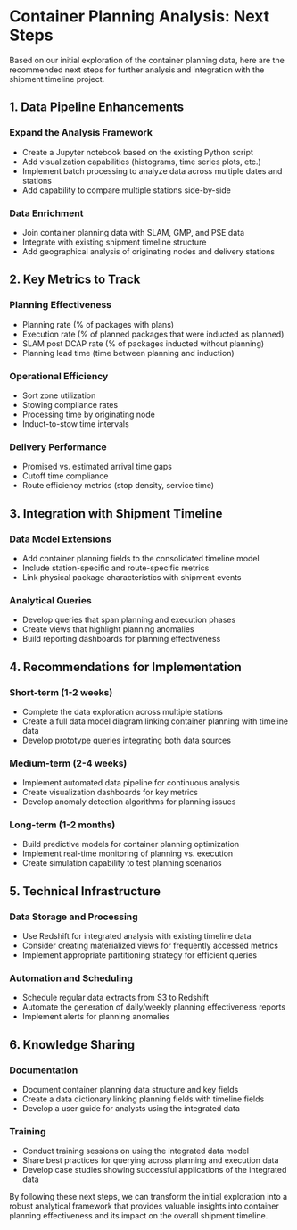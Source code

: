 # Container Planning Analysis: Next Steps

Based on our initial exploration of the container planning data, here are the recommended next steps for further analysis and integration with the shipment timeline project.

## 1. Data Pipeline Enhancements

### Expand the Analysis Framework
- Create a Jupyter notebook based on the existing Python script
- Add visualization capabilities (histograms, time series plots, etc.)
- Implement batch processing to analyze data across multiple dates and stations
- Add capability to compare multiple stations side-by-side

### Data Enrichment
- Join container planning data with SLAM, GMP, and PSE data
- Integrate with existing shipment timeline structure
- Add geographical analysis of originating nodes and delivery stations

## 2. Key Metrics to Track

### Planning Effectiveness
- Planning rate (% of packages with plans)
- Execution rate (% of planned packages that were inducted as planned)
- SLAM post DCAP rate (% of packages inducted without planning)
- Planning lead time (time between planning and induction)

### Operational Efficiency
- Sort zone utilization
- Stowing compliance rates
- Processing time by originating node
- Induct-to-stow time intervals

### Delivery Performance
- Promised vs. estimated arrival time gaps
- Cutoff time compliance
- Route efficiency metrics (stop density, service time)

## 3. Integration with Shipment Timeline

### Data Model Extensions
- Add container planning fields to the consolidated timeline model
- Include station-specific and route-specific metrics
- Link physical package characteristics with shipment events

### Analytical Queries
- Develop queries that span planning and execution phases
- Create views that highlight planning anomalies
- Build reporting dashboards for planning effectiveness

## 4. Recommendations for Implementation

### Short-term (1-2 weeks)
- Complete the data exploration across multiple stations
- Create a full data model diagram linking container planning with timeline data
- Develop prototype queries integrating both data sources

### Medium-term (2-4 weeks)
- Implement automated data pipeline for continuous analysis
- Create visualization dashboards for key metrics
- Develop anomaly detection algorithms for planning issues

### Long-term (1-2 months)
- Build predictive models for container planning optimization
- Implement real-time monitoring of planning vs. execution
- Create simulation capability to test planning scenarios

## 5. Technical Infrastructure

### Data Storage and Processing
- Use Redshift for integrated analysis with existing timeline data
- Consider creating materialized views for frequently accessed metrics
- Implement appropriate partitioning strategy for efficient queries

### Automation and Scheduling
- Schedule regular data extracts from S3 to Redshift
- Automate the generation of daily/weekly planning effectiveness reports
- Implement alerts for planning anomalies

## 6. Knowledge Sharing

### Documentation
- Document container planning data structure and key fields
- Create a data dictionary linking planning fields with timeline fields
- Develop a user guide for analysts using the integrated data

### Training
- Conduct training sessions on using the integrated data model
- Share best practices for querying across planning and execution data
- Develop case studies showing successful applications of the integrated data

By following these next steps, we can transform the initial exploration into a robust analytical framework that provides valuable insights into container planning effectiveness and its impact on the overall shipment timeline.
